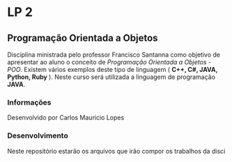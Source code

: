 # LP 2
## Programação Orientada a Objetos

Disciplina ministrada pelo professor Francisco Santanna como  objetivo de apresentar ao aluno o conceito de *Programação Orientada a Objetos - POO*. 
Existem vários exemplos deste tipo de linguagem  ( **C++, C#, JAVA, Python, Ruby** ). 
Neste curso será utilizada a linguagem de programação **JAVA**.

### Informações

Desenvolvido por Carlos Mauricio Lopes 

### Desenvolvimento

Neste repositório estarão os arquivos que irão compor os trabalhos da disci
